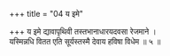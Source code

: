 +++
title = "04 य इमे"

+++
य इमे द्यावापृथिवी तस्तभानाधारयदवसा रेजमाने ।  
यस्मिन्नधि वितत एति सूर्यस्तस्मै देवाय हविषा विधेम ॥ ५ ॥